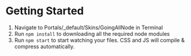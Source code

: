 # Getting Started

1. Navigate to Portals/\_default/Skins/GoingAllNode in Terminal
2. Run `npm install` to downloading all the required node modules
3. Run `npm start` to start watching your files. CSS and JS will compile & compress automatically.

